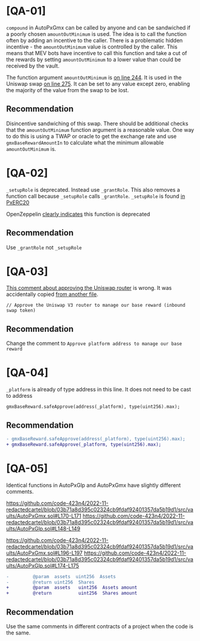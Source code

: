 # [QA-01]

`compound` in AutoPxGmx can be called by anyone and can be sandwiched if a poorly chosen `amountOutMinimum` is used. The idea is to call the function often by adding an incentive to the caller. There is a problematic hidden incentive - the `amountOutMinimum` value is controlled by the caller. This means that MEV bots have incentive to call this function and take a cut of the rewards by setting `amountOutMinimum` to a lower value than could be received by the vault.

The function argument `amountOutMinimum` is [on line 244](https://github.com/code-423n4/2022-11-redactedcartel/blob/03b71a8d395c02324cb9fdaf92401357da5b19d1/src/vaults/AutoPxGmx.sol#L244). It is used in the Uniswap swap [on line 275](https://github.com/code-423n4/2022-11-redactedcartel/blob/03b71a8d395c02324cb9fdaf92401357da5b19d1/src/vaults/AutoPxGmx.sol#L275). It can be set to any value except zero, enabling the majority of the value from the swap to be lost.

## Recommendation

Disincentive sandwiching of this swap. There should be additional checks that the `amountOutMinimum` function argument is a reasonable value. One way to do this is using a TWAP or oracle to get the exchange rate and use `gmxBaseRewardAmountIn` to calculate what the minimum allowable `amountOutMinimum` is.

# [QA-02]

`_setupRole` is deprecated. Instead use `_grantRole`. This also removes a function call because `_setupRole` calls `_grantRole`. `_setupRole` is found [in PxERC20](https://github.com/code-423n4/2022-11-redactedcartel/blob/03b71a8d395c02324cb9fdaf92401357da5b19d1/src/PxERC20.sol#L37)

OpenZeppelin [clearly indicates](https://github.com/OpenZeppelin/openzeppelin-contracts/blob/8f8fd84f1e60426a5e785d6b5b2524938271bb05/contracts/access/AccessControl.sol#L203) this function is deprecated

## Recommendation

Use `_grantRole` not `_setupRole`

# [QA-03]

[This comment about approving the Uniswap router](https://github.com/code-423n4/2022-11-redactedcartel/blob/03b71a8d395c02324cb9fdaf92401357da5b19d1/src/vaults/AutoPxGlp.sol#L86) is wrong. It was accidentally copied [from another file](https://github.com/code-423n4/2022-11-redactedcartel/blob/03b71a8d395c02324cb9fdaf92401357da5b19d1/src/vaults/AutoPxGmx.sol#L95).
```
// Approve the Uniswap V3 router to manage our base reward (inbound swap token)
```

## Recommendation
Change the comment to `Approve platform address to manage our base reward`

# [QA-04]

`_platform` is already of type address in this line. It does not need to be cast to address
```
gmxBaseReward.safeApprove(address(_platform), type(uint256).max);
```

## Recommendation
```diff
- gmxBaseReward.safeApprove(address(_platform), type(uint256).max);
+ gmxBaseReward.safeApprove(_platform, type(uint256).max);
```

# [QA-05]

Identical functions in AutoPxGlp and AutoPxGmx have slightly different comments.

https://github.com/code-423n4/2022-11-redactedcartel/blob/03b71a8d395c02324cb9fdaf92401357da5b19d1/src/vaults/AutoPxGmx.sol#L170-L171
https://github.com/code-423n4/2022-11-redactedcartel/blob/03b71a8d395c02324cb9fdaf92401357da5b19d1/src/vaults/AutoPxGlp.sol#L148-L149

https://github.com/code-423n4/2022-11-redactedcartel/blob/03b71a8d395c02324cb9fdaf92401357da5b19d1/src/vaults/AutoPxGmx.sol#L196-L197
https://github.com/code-423n4/2022-11-redactedcartel/blob/03b71a8d395c02324cb9fdaf92401357da5b19d1/src/vaults/AutoPxGlp.sol#L174-L175
```diff
-         @param  assets  uint256  Assets
-         @return uint256  Shares
+         @param  assets   uint256  Assets amount
+         @return          uint256  Shares amount
```

## Recommendation

Use the same comments in different contracts of a project when the code is the same.
